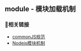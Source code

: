 ## module - 模块加载机制

### 🔗相关链接
- [commonJS规范](https://javascript.ruanyifeng.com/nodejs/module.html#toc12)
- [Nodejs模块机制](https://km.sankuai.com/page/330453128)